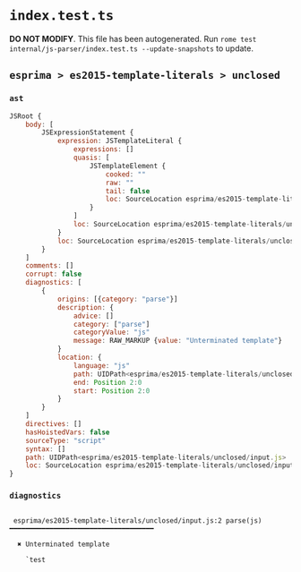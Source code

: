 # `index.test.ts`

**DO NOT MODIFY**. This file has been autogenerated. Run `rome test internal/js-parser/index.test.ts --update-snapshots` to update.

## `esprima > es2015-template-literals > unclosed`

### `ast`

```javascript
JSRoot {
	body: [
		JSExpressionStatement {
			expression: JSTemplateLiteral {
				expressions: []
				quasis: [
					JSTemplateElement {
						cooked: ""
						raw: ""
						tail: false
						loc: SourceLocation esprima/es2015-template-literals/unclosed/input.js 1:1-1:1
					}
				]
				loc: SourceLocation esprima/es2015-template-literals/unclosed/input.js 1:0-1:1
			}
			loc: SourceLocation esprima/es2015-template-literals/unclosed/input.js 1:0-1:1
		}
	]
	comments: []
	corrupt: false
	diagnostics: [
		{
			origins: [{category: "parse"}]
			description: {
				advice: []
				category: ["parse"]
				categoryValue: "js"
				message: RAW_MARKUP {value: "Unterminated template"}
			}
			location: {
				language: "js"
				path: UIDPath<esprima/es2015-template-literals/unclosed/input.js>
				end: Position 2:0
				start: Position 2:0
			}
		}
	]
	directives: []
	hasHoistedVars: false
	sourceType: "script"
	syntax: []
	path: UIDPath<esprima/es2015-template-literals/unclosed/input.js>
	loc: SourceLocation esprima/es2015-template-literals/unclosed/input.js 1:0-2:0
}
```

### `diagnostics`

```

 esprima/es2015-template-literals/unclosed/input.js:2 parse(js) ━━━━━━━━━━━━━━━━━━━━━━━━━━━━━━━━━━━━

  ✖ Unterminated template

    `test


```
